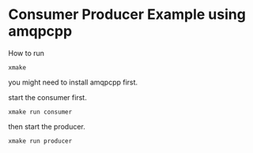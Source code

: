 # Consumer Producer Example using  amqpcpp
How to run

```
xmake 
```
you might need to install amqpcpp first.

start the consumer first.
```
xmake run consumer
```

then start the producer.
```
xmake run producer
```
